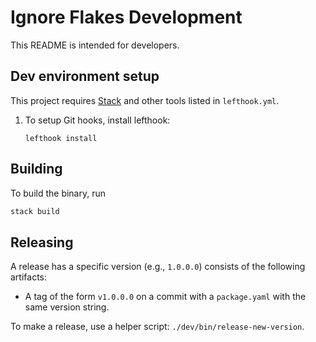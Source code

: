 # Ignore Flakes Development

This README is intended for developers.

## Dev environment setup

This project requires [Stack] and other tools listed in `lefthook.yml`.

1. To setup Git hooks, install lefthook:

   ```shell
   lefthook install
   ```

## Building

To build the binary, run

```bash
stack build
```

## Releasing

A release has a specific version (e.g., `1.0.0.0`) consists of the following
artifacts:

- A tag of the form `v1.0.0.0` on a commit with a `package.yaml` with the same
  version string.

To make a release, use a helper script: `./dev/bin/release-new-version`.

[Stack]: https://docs.haskellstack.org/en/stable/
